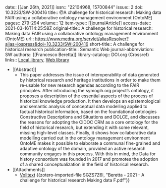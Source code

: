 date:: [[Jan 26th, 2021]]
issn:: "22104968, 15700844"
issue:: 2
doi:: 10.3233/SW-200416
title:: @A challenge for historical research: Making data FAIR using a collaborative ontology management environment (OntoME)
pages:: 279-294
volume:: 12
item-type:: [[journalArticle]]
access-date:: 2021-03-16T14:25:58Z
original-title:: A challenge for historical research: Making data FAIR using a collaborative ontology management environment (OntoME)
url:: https://www.medra.org/servlet/aliasResolver?alias=iospress&doi=10.3233/SW-200416
short-title:: A challenge for historical research
publication-title:: Semantic Web
journal-abbreviation:: SW
authors:: [[Francesco Beretta]]
library-catalog:: DOI.org (Crossref)
links:: [Local library](zotero://select/groups/2386895/items/MNZD7RW5), [Web library](https://www.zotero.org/groups/2386895/items/MNZD7RW5)

- [[Abstract]]
	- This paper addresses the issue of interoperability of data generated by historical research and heritage institutions in order to make them re-usable for new research agendas according to the FAIR principles. After introducing the symogih.org project’s ontology, it proposes a description of the essential aspects of the process of historical knowledge production. It then develops an epistemological and semantic analysis of conceptual data modelling applied to factual historical information, based on the foundational ontologies Constructive Descriptions and Situations and DOLCE, and discusses the reasons for adopting the CIDOC CRM as a core ontology for the field of historical research, but extending it with some relevant, missing high-level classes. Finally, it shows how collaborative data modelling carried out in the ontology management environment OntoME makes it possible to elaborate a communal fine-grained and adaptive ontology of the domain, provided an active research community engages in this process. With this in mind, the Data for history consortium was founded in 2017 and promotes the adoption of a shared conceptualization in the field of historical research.
- [[Attachments]]
	- [Volltext](https://content.iospress.com:443/download/semantic-web/sw200416?id=semantic-web%2Fsw200416) {{zotero-imported-file SGZS7Z6I, "Beretta - 2021 - A challenge for historical research Making data F.pdf"}}